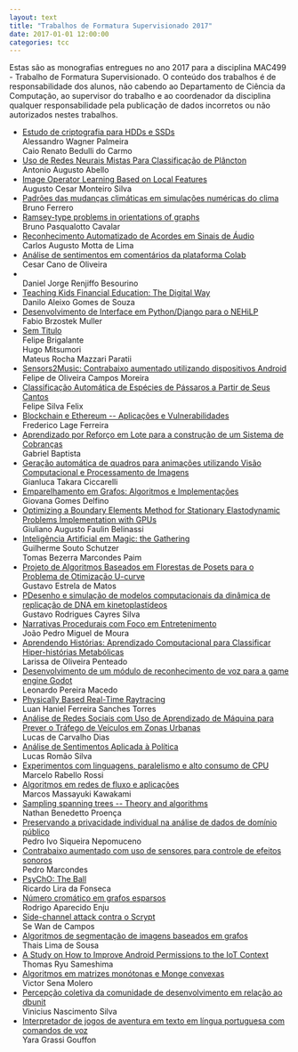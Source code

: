 ```yaml
---
layout: text
title: "Trabalhos de Formatura Supervisionado 2017"
date: 2017-01-01 12:00:00
categories: tcc
---
```

 Estas são as monografias entregues no ano 2017 para a disciplina MAC499 - Trabalho de Formatura Supervisionado. O conteúdo dos trabalhos é de responsabilidade dos alunos, não cabendo ao Departamento de Ciência da Computação, ao supervisor do trabalho e ao coordenador da disciplina qualquer responsabilidade pela publicação de dados incorretos ou não autorizados nestes trabalhos. 

<ul class="tccs collection">
<li class="collection-item"><a href="http://bcc.ime.usp.br/tccs/2017/alewag/">Estudo de criptografia para HDDs e SSDs
</a><br>Alessandro Wagner Palmeira
<br>Caio Renato Bedulli do Carmo
</li>

<li class="collection-item"><a href="http://bcc.ime.usp.br/tccs/2017/antabello/">Uso de Redes Neurais Mistas Para Classificação de Plâncton</a><br>Antonio Augusto Abello</li>

<li class="collection-item"><a href="http://bcc.ime.usp.br/tccs/2017/augmont/">Image Operator Learning Based on Local Features</a>
<br>Augusto Cesar Monteiro Silva</li>

<li class="collection-item"><a href="http://bcc.ime.usp.br/tccs/2017/brunofer/">Padrões das mudanças climáticas em simulações numéricas do clima</a><br>Bruno Ferrero</li>

<li class="collection-item"><a href="http://bcc.ime.usp.br/tccs/2017/brunopc/">Ramsey-type problems in orientations of graphs</a><br>Bruno Pasqualotto Cavalar</li>

<li class="collection-item"><a href="http://bcc.ime.usp.br/tccs/2017/carml/">Reconhecimento Automatizado de Acordes em Sinais de Áudio</a><br>Carlos Augusto Motta de Lima</li>

<li class="collection-item"><a href="http://bcc.ime.usp.br/tccs/2017/cesca/">Análise de sentimentos em comentários da plataforma Colab</a><br>Cesar Cano de Oliveira </li>

<li class="collection-item"><a href="http://bcc.ime.usp.br/tccs/2017/djren/"></a><br>Daniel Jorge Renjiffo Besourino</li>

<li class="collection-item"><a href="http://bcc.ime.usp.br/tccs/2017/danags/">Teaching Kids Financial Education: The Digital Way</a><br>Danilo Aleixo Gomes de Souza </li>

<li class="collection-item"><a href="http://bcc.ime.usp.br/tccs/2017/fabm/">Desenvolvimento de Interface em Python/Django para o NEHiLP</a><br>Fabio Brzostek Muller </li>

<li class="collection-item"><a href="http://bcc.ime.usp.br/tccs/2017/fehuma/"> Sem Titulo
</a><br>Felipe Brigalante
<br>Hugo Mitsumori
<br>Mateus Rocha Mazzari Paratii
</li>

<li class="collection-item"><a href="http://bcc.ime.usp.br/tccs/2017/fecm/">Sensors2Music: Contrabaixo aumentado utilizando dispositivos Android</a><br>Felipe de Oliveira Campos Moreira </li>

<li class="collection-item"><a href="http://bcc.ime.usp.br/tccs/2017/fesf/">Classificação Automática de Espécies de Pássaros a Partir de Seus Cantos</a><br>Felipe Silva Felix </li>

<li class="collection-item"><a href="http://bcc.ime.usp.br/tccs/2017/frelf/">Blockchain e Ethereum -- Aplicações e Vulnerabilidades</a><br>Frederico Lage Ferreira </li>

<li class="collection-item"><a href="http://bcc.ime.usp.br/tccs/2017/gabap/">Aprendizado por Reforço em Lote para a construção de um Sistema de Cobranças</a><br>Gabriel Baptista </li>

<li class="collection-item"><a href="http://bcc.ime.usp.br/tccs/2017/giatc/">Geração automática de quadros para animações utilizando Visão Computacional e Processamento de Imagens</a><br>Gianluca Takara Ciccarelli </li>

<li class="collection-item"><a href="http://bcc.ime.usp.br/tccs/2017/gigd/">Emparelhamento em Grafos: Algoritmos e Implementações </a><br>Giovana Gomes Delfino </li>

<li class="collection-item"><a href="http://bcc.ime.usp.br/tccs/2017/giafb/">Optimizing a Boundary Elements Method for Stationary Elastodynamic Problems Implementation with GPUs </a><br>Giuliano Augusto Faulin Belinassi </li>

<li class="collection-item"><a href="http://bcc.ime.usp.br/tccs/2017/guito/">Inteligência Artificial em Magic: the Gathering </a><br>Guilherme Souto Schutzer 
<br>Tomas Bezerra Marcondes Paim
</li>

<li class="collection-item"><a href="http://bcc.ime.usp.br/tccs/2017/guem/">Projeto de Algoritmos Baseados em Florestas de Posets para o Problema de Otimização U-curve </a><br>Gustavo Estrela de Matos </li>

<li class="collection-item"><a href="http://bcc.ime.usp.br/tccs/2017/gurcs/">PDesenho e simulação de modelos computacionais da dinâmica de replicação de DNA em kinetoplastídeos </a><br>Gustavo Rodrigues Cayres Silva </li>

<li class="collection-item"><a href="http://bcc.ime.usp.br/tccs/2017/jopmm/">Narrativas Procedurais com Foco em Entretenimento </a><br>João Pedro Miguel de Moura </li>

<li class="collection-item"><a href="http://bcc.ime.usp.br/tccs/2017/laop/">Aprendendo Histórias: Aprendizado Computacional para Classificar Hiper-histórias Metabólicas </a><br>Larissa de Oliveira Penteado </li>

<li class="collection-item"><a href="http://bcc.ime.usp.br/tccs/2017/leopm/">Desenvolvimento de um módulo de reconhecimento de voz para a game engine Godot </a><br>Leonardo Pereira Macedo </li>

<li class="collection-item"><a href="http://bcc.ime.usp.br/tccs/2017/luhfst/">Physically Based Real-Time Raytracing  </a><br>Luan Haniel Ferreira Sanches Torres </li>

<li class="collection-item"><a href="http://bcc.ime.usp.br/tccs/2017/lucd/">Análise de Redes Sociais com Uso de Aprendizado de Máquina para Prever o Tráfego de Veículos em Zonas Urbanas  </a><br>Lucas de Carvalho Dias</li>

<li class="collection-item"><a href="http://bcc.ime.usp.br/tccs/2017/lurs/">Análise de Sentimentos Aplicada à Política  </a><br>Lucas Romão Silva</li>

<li class="collection-item"><a href="http://bcc.ime.usp.br/tccs/2017/marr/">Experimentos com linguagens, paralelismo e alto consumo de CPU  </a><br>Marcelo Rabello Rossi </li>

<li class="collection-item"><a href="http://bcc.ime.usp.br/tccs/2017/mamk/">Algoritmos em redes de fluxo e aplicações  </a><br>Marcos Massayuki Kawakami </li>

<li class="collection-item"><a href="http://bcc.ime.usp.br/tccs/2017/nabp/">Sampling spanning trees -- Theory and algorithms  </a><br>Nathan Benedetto Proença </li>

<li class="collection-item"><a href="http://bcc.ime.usp.br/tccs/2017/peisn/">Preservando a privacidade individual na análise de dados de domínio público  </a><br>Pedro Ivo Siqueira Nepomuceno </li>

<li class="collection-item"><a href="http://bcc.ime.usp.br/tccs/2017/pem/">Contrabaixo aumentado com uso de sensores para controle de efeitos sonoros </a><br>Pedro Marcondes </li>

<li class="collection-item"><a href="http://bcc.ime.usp.br/tccs/2017/rilf/">PsyChO: The Ball </a><br>Ricardo Lira da Fonseca </li>

<li class="collection-item"><a href="http://bcc.ime.usp.br/tccs/2017/roae/">Número cromático em grafos esparsos </a><br>Rodrigo Aparecido Enju </li>

<li class="collection-item"><a href="http://bcc.ime.usp.br/tccs/2017/sewc/">Side-channel attack contra o Scrypt </a><br>Se Wan de Campos </li>

<li class="collection-item"><a href="http://bcc.ime.usp.br/tccs/2017/thals/">Algoritmos de segmentação de imagens baseados em grafos </a><br>Thais Lima de Sousa </li>

<li class="collection-item"><a href="http://bcc.ime.usp.br/tccs/2017/thors/">A Study on How to Improve Android Permissions to the IoT Context </a><br>Thomas Ryu Sameshima </li>

<li class="collection-item"><a href="http://bcc.ime.usp.br/tccs/2017/vism/">Algoritmos em matrizes monótonas e Monge convexas </a><br>Victor Sena Molero </li>

<li class="collection-item"><a href="http://bcc.ime.usp.br/tccs/2017/vins/">Percepção coletiva da comunidade de desenvolvimento em relação ao dbunit </a><br>Vinicius Nascimento Silva </li>

<li class="collection-item"><a href="http://bcc.ime.usp.br/tccs/2017/yagg/">Interpretador de jogos de aventura em texto em língua portuguesa com comandos de voz </a><br>Yara Grassi Gouffon </li>